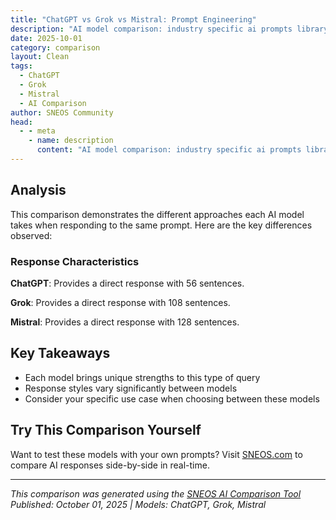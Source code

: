 ```yaml
---
title: "ChatGPT vs Grok vs Mistral: Prompt Engineering"
description: "AI model comparison: industry specific ai prompts library..."
date: 2025-10-01
category: comparison
layout: Clean
tags:
  - ChatGPT
  - Grok
  - Mistral
  - AI Comparison
author: SNEOS Community
head:
  - - meta
    - name: description
      content: "AI model comparison: industry specific ai prompts library..."
---
```


<ChatComparison
  title="ChatGPT vs Grok vs Mistral: Prompt Engineering"
  prompt="industry specific ai prompts library"
  :responses='{
    "ChatGPT": "Certainly! Here\u2019s a curated list of AI prompt examples categorized by industry. These can help you generate industry-specific outputs, whether for content creation, data analysis, customer support, or innovation.\n\n---\n\n## Industry-Specific AI Prompts Library\n\n### 1. **Healthcare**\n- Patient Summary Generation:  \n  *\u201CSummarize the patient\u2019s medical history focusing on recent diagnoses and ongoing treatments.\u201D*\n\n- Clinical Decision Support:  \n  *\u201CGiven these symptoms and test results, suggest possible diagnoses and recommend next steps.\u201D*\n\n- Medical Report Simplification:  \n  *\u201CRewrite this medical report so it\u2019s understandable for a non-medical audience.\u201D*\n\n- Drug Interaction Checker:  \n  *\u201CList potential interactions between drug A, drug B, and drug C.\u201D*\n\n### 2. **Finance**\n- Market Analysis:  \n  *\u201CAnalyze current market trends in the technology sector and predict possible developments over the next quarter.\u201D*\n\n- Investment Advice:  \n  *\u201CBased on this investor\u0027s profile (conservative, age 40, moderate risk tolerance), suggest an investment portfolio.\u201D*\n\n- Financial Summary:  \n  *\u201CGenerate a clear summary of this company\u2019s quarterly financial statements.\u201D*\n\n- Fraud Detection Description:  \n  *\u201CIdentify unusual transaction patterns that might indicate fraudulent activity.\u201D*\n\n### 3. **Retail \u0026 E-commerce**\n- Product Description Writing:  \n  *\u201CWrite a compelling product description for a new wireless noise-cancelling headphone targeting tech-savvy millennials.\u201D*\n\n- Customer Feedback Analysis:  \n  *\u201CAnalyze this set of customer reviews and summarize the main positive and negative points.\u201D*\n\n- Recommendation Engine Prompt:  \n  *\u201CBased on previous purchases, recommend similar products that a customer might like.\u201D*\n\n- Inventory Management Suggestions:  \n  *\u201CSuggest optimal reorder quantities for these products based on past sales data.\u201D*\n\n### 4. **Manufacturing**\n- Maintenance Prediction:  \n  *\u201CPredict when this machine will likely require maintenance based on the provided sensor data.\u201D*\n\n- Process Optimization:  \n  *\u201CSuggest improvements to increase production efficiency in this assembly line.\u201D*\n\n- Quality Control Report:  \n  *\u201CAnalyze the defects recorded over the last month and identify possible root causes.\u201D*\n\n- Safety Compliance Check:  \n  *\u201CEvaluate whether these manufacturing processes comply with OSHA safety standards.\u201D*\n\n### 5. **Education**\n- Curriculum Development:  \n  *\u201CCreate a week-long lesson plan for teaching high school students the basics of machine learning.\u201D*\n\n- Student Feedback Generation:  \n  *\u201CGenerate constructive feedback for a student\u2019s essay on climate change.\u201D*\n\n- Quiz Question Creation:  \n  *\u201CCreate 5 multiple-choice questions about the causes of World War II.\u201D*\n\n- Personalized Learning Paths:  \n  *\u201CSuggest a personalized study plan for a student struggling with algebra.\u201D*\n\n### 6. **Legal**\n- Contract Summary:  \n  *\u201CSummarize the key terms and obligations in this contract.\u201D*\n\n- Case Law Research:  \n  *\u201CFind precedent cases related to intellectual property disputes involving software patents.\u201D*\n\n- Compliance Checklist:  \n  *\u201CGenerate a checklist for GDPR compliance for an online business.\u201D*\n\n- Legal Document Drafting:  \n  *\u201CDraft a non-disclosure agreement suitable for a technology startup.\u201D*\n\n### 7. **Real Estate**\n- Property Description:  \n  *\u201CWrite an engaging listing description for a three-bedroom apartment in downtown San Francisco.\u201D*\n\n- Market Value Estimation:  \n  *\u201CEstimate the market value of a residential property based on recent sales data and location.\u201D*\n\n- Comparative Market Analysis:  \n  *\u201CCompare this property to similar listings within a 5-mile radius in terms of price and features.\u201D*\n\n- Client Communication:  \n  *\u201CCreate a follow-up email template for potential home buyers after a property viewing.\u201D*\n\n### 8. **Marketing \u0026 Advertising**\n- Campaign Idea Generation:  \n  *\u201CSuggest creative campaign ideas to promote a new line of eco-friendly skincare products.\u201D*\n\n- Social Media Post Creation:  \n  *\u201CWrite a series of engaging social media posts highlighting the benefits of our new fitness app.\u201D*\n\n- SEO Content Strategy:  \n  *\u201CGenerate a list of keywords and topics to target for a blog about remote work productivity.\u201D*\n\n- Email Marketing Copy:  \n  *\u201CCompose a persuasive email to encourage previous customers to try our latest service.\u201D*\n\n### 9. **Technology \u0026 Software**\n- Code Explanation:  \n  *\u201CExplain what the following Python function does in simple terms.\u201D*\n\n- Bug Report Summarization:  \n  *\u201CSummarize the main issues described in this bug report and suggest possible fixes.\u201D*\n\n- Feature Specification Drafting:  \n  *\u201CDraft a specification for a new feature that allows users to save and share custom dashboards.\u201D*\n\n- User Manual Simplification:  \n  *\u201CRewrite this technical user manual section for beginners.\u201D*\n\n### 10. **Hospitality \u0026 Travel**\n- Travel Itinerary Planning:  \n  *\u201CCreate a 5-day travel itinerary for a budget trip to Paris including museums, dining, and sightseeing.\u201D*\n\n- Customer Review Response:  \n  *\u201CWrite a polite and professional response to a negative review about the hotel\u2019s room service.\u201D*\n\n- Promotional Offer Description:  \n  *\u201CCraft a description for a seasonal discount package aimed at family travelers.\u201D*\n\n- Concierge Service Suggestions:  \n  *\u201CRecommend local experiences and dining options for business travelers visiting Tokyo.\u201D*\n\n---\n\nIf you want prompts tailored to a specific niche or advanced use cases (e.g., data analysis scripts, multilingual content generation, or conversational AI dialogs), please let me know!",
    "Grok": "Creating an industry-specific AI prompts library is a valuable resource for businesses and developers looking to leverage artificial intelligence tools like ChatGPT, Bard, or other language models for tailored solutions. Below is a categorized library of AI prompts designed for various industries. These prompts can be used for content generation, problem-solving, data analysis, or automation tasks.\n\n---\n\n### **1. Healthcare Industry**\nPrompts for medical professionals, researchers, and administrators to assist with diagnostics, patient care, and documentation.\n\n- **Patient Care \u0026 Diagnostics**:  \n  \u0022Act as a medical assistant and provide a summary of symptoms for [specific condition] along with possible diagnostic tests to confirm it.\u0022\n  \u0022Draft a patient-friendly explanation of [disease/condition] including treatment options and lifestyle recommendations.\u0022\n  \n- **Medical Research**:  \n  \u0022Summarize the latest research findings on [specific drug or therapy] for treating [condition]. Include references if possible.\u0022\n  \u0022Generate a hypothesis for a clinical trial studying the effects of [intervention] on [disease].\u0022\n\n- **Administrative Tasks**:  \n  \u0022Create a template for a patient discharge summary including sections for diagnosis, treatment received, and follow-up instructions.\u0022\n  \u0022Suggest ways to optimize hospital scheduling for [department] to reduce patient wait times.\u0022\n\n---\n\n### **2. Finance \u0026 Banking Industry**\nPrompts for financial analysts, accountants, and customer service professionals to assist with data analysis, forecasting, and client communication.\n\n- **Financial Analysis**:  \n  \u0022Analyze the following financial data: [insert data or company name]. Provide insights on profitability, liquidity, and areas of concern.\u0022\n  \u0022Generate a risk assessment report for investing in [specific industry or company].\u0022\n\n- **Customer Support**:  \n  \u0022Write a response to a customer inquiring about [specific banking product, e.g., mortgage rates] with detailed benefits and next steps.\u0022\n  \u0022Draft a polite email explaining why a loan application was denied and suggest alternative solutions.\u0022\n\n- **Forecasting \u0026 Planning**:  \n  \u0022Create a 5-year financial forecast for a small business in [industry] with assumptions for revenue growth and expense trends.\u0022\n  \u0022Suggest strategies to hedge against currency fluctuations for a company operating in [specific regions].\u0022\n\n---\n\n### **3. Retail \u0026 E-Commerce Industry**\nPrompts for store owners, marketers, and supply chain managers to improve sales, customer engagement, and operations.\n\n- **Product Descriptions \u0026 Marketing**:  \n  \u0022Write a compelling product description for [specific product] that highlights its unique features and benefits for [target audience].\u0022\n  \u0022Create a social media campaign for [product or brand] targeting [demographic] with 3 posts and hashtags.\u0022\n\n- **Customer Experience**:  \n  \u0022Draft a response to a customer complaint about [specific issue, e.g., delayed shipping] with an apology and resolution steps.\u0022\n  \u0022Suggest personalized upsell recommendations for a customer who purchased [product].\u0022\n\n- **Inventory \u0026 Logistics**:  \n  \u0022Propose an inventory management strategy for a retail store during the holiday season to minimize stockouts and overstock.\u0022\n  \u0022Analyze the pros and cons of using [specific shipping carrier] for an e-commerce business shipping to [region].\u0022\n\n---\n\n### **4. Technology \u0026 IT Industry**\nPrompts for developers, IT support, and tech companies to assist with coding, troubleshooting, and innovation.\n\n- **Coding \u0026 Development**:  \n  \u0022Write a Python script to automate [specific task, e.g., data scraping from a website] with error handling.\u0022\n  \u0022Explain the differences between [technology A] and [technology B] for building a [specific application].\u0022\n\n- **IT Support**:  \n  \u0022Provide a step-by-step guide to resolve [specific technical issue, e.g., network connectivity problems] for a non-technical user.\u0022\n  \u0022Draft an email to a client explaining a system downtime issue and the steps taken to resolve it.\u0022\n\n- **Innovation \u0026 Strategy**:  \n  \u0022Suggest features for a new mobile app in the [specific niche, e.g., fitness tracking] market to differentiate it from competitors.\u0022\n  \u0022Outline a cybersecurity strategy for a small business to protect against [specific threat, e.g., phishing].\u0022\n\n---\n\n### **5. Education \u0026 E-Learning Industry**\nPrompts for teachers, course creators, and administrators to enhance learning experiences and content creation.\n\n- **Content Creation**:  \n  \u0022Design a lesson plan for teaching [subject] to [grade level] students, including objectives, activities, and assessments.\u0022\n  \u0022Create a quiz with 10 multiple-choice questions on [specific topic] for intermediate learners.\u0022\n\n- **Student Engagement**:  \n  \u0022Suggest 5 interactive activities to teach [concept] to [age group] in a virtual classroom setting.\u0022\n  \u0022Write a motivational email to students encouraging them to complete [specific assignment or course].\u0022\n\n- **Administrative Tasks**:  \n  \u0022Draft a parent communication letter about an upcoming school event with details on date, time, and participation requirements.\u0022\n  \u0022Propose a professional development plan for teachers to improve their skills in [specific area, e.g., technology integration].\u0022\n\n---\n\n### **6. Manufacturing \u0026 Industrial Sector**\nPrompts for engineers, production managers, and supply chain specialists to optimize processes and solve operational challenges.\n\n- **Process Optimization**:  \n  \u0022Suggest ways to reduce production downtime for a manufacturing plant producing [specific product].\u0022\n  \u0022Analyze the benefits of adopting [specific technology, e.g., IoT sensors] in a factory setting for predictive maintenance.\u0022\n\n- **Safety \u0026 Compliance**:  \n  \u0022Create a checklist for a workplace safety audit in a [specific type] manufacturing facility.\u0022\n  \u0022Draft a training module for workers on handling [specific machinery] safely.\u0022\n\n- **Supply Chain Management**:  \n  \u0022Provide strategies to mitigate supply chain disruptions for a company sourcing materials from [specific region].\u0022\n  \u0022Calculate the optimal reorder point for [specific product/component] based on the following data: [insert data].\u0022\n\n---\n\n### **7. Marketing \u0026 Advertising Industry**\nPrompts for marketers, content creators, and agencies to develop campaigns, analyze trends, and engage audiences.\n\n- **Campaign Development**:  \n  \u0022Design a marketing campaign for launching [product/service] targeting [demographic] with a budget of [amount].\u0022\n  \u0022Write a 30-second video script for a social media ad promoting [brand/product].\u0022\n\n- **Content Strategy**:  \n  \u0022Create a 6-month content calendar for a [industry] blog focusing on [specific themes or topics].\u0022\n  \u0022Write an SEO-optimized blog post on [specific keyword/topic] with 800 words and actionable tips.\u0022\n\n- **Analytics \u0026 Insights**:  \n  \u0022Interpret the following marketing data: [insert data, e.g., click-through rates, conversions]. Suggest improvements for the next campaign.\u0022\n  \u0022Identify emerging trends in [specific marketing channel, e.g., social media] for [industry] in 2024.\u0022\n\n---\n\n### **8. Legal Industry**\nPrompts for lawyers, paralegals, and legal firms to assist with drafting documents, research, and client communication.\n\n- **Document Drafting**:  \n  \u0022Draft a basic non-disclosure agreement (NDA) template for a [specific industry] business.\u0022\n  \u0022Write a cease-and-desist letter addressing [specific issue, e.g., trademark infringement].\u0022\n\n- **Legal Research**:  \n  \u0022Summarize key case law related to [specific legal issue] in [jurisdiction].\u0022\n  \u0022Provide an overview of compliance requirements for [specific regulation, e.g., GDPR] for a [type of business].\u0022\n\n- **Client Communication**:  \n  \u0022Write a client update email explaining the progress of [specific case type] and next steps.\u0022\n  \u0022Explain [complex legal term or concept] in simple language for a non-legal audience.\u0022\n\n---\n\n### **How to Use This Library**\n1. **Customize Prompts**: Tailor the prompts by inserting specific details relevant to your business, such as company names, data, or target audiences.\n2. **Iterate \u0026 Refine**: If the AI output isn\u2019t perfect, refine the prompt with additional context or constraints (e.g., word count, tone, or format).\n3. **Test Across Tools**: Different AI models (e.g., ChatGPT, Google Bard) may respond differently to the same prompt. Experiment to find the best fit.\n4. **Ethical Use**: Ensure prompts and outputs comply with industry regulations, especially in sensitive fields like healthcare and legal.\n\nIf you\u2019d like to expand this library for a specific industry or use case, let me know, and I can help create more detailed prompts or templates!",
    "Mistral": "Creating an industry-specific AI prompts library can be incredibly useful for tailoring AI interactions to the unique needs and contexts of different sectors. Below are some examples of AI prompts for various industries:\n\n### Healthcare\n1. **Diagnostic Assistance:**\n   - \u0022Based on the patient\u0027s symptoms, what are the most likely diagnoses?\u0022\n   - \u0022What additional tests should be ordered for a patient with these symptoms?\u0022\n\n2. **Patient Management:**\n   - \u0022What is the recommended treatment plan for a patient with [specific condition]?\u0022\n   - \u0022How should we manage the patient\u0027s pain post-surgery?\u0022\n\n3. **Medical Research:**\n   - \u0022What are the latest findings on [specific disease or condition]?\u0022\n   - \u0022What are the current clinical trials for [specific treatment]?\u0022\n\n### Finance\n1. **Investment Advice:**\n   - \u0022What are the top-performing stocks in the tech sector this quarter?\u0022\n   - \u0022Should I invest in [specific stock] given the current market conditions?\u0022\n\n2. **Risk Management:**\n   - \u0022What are the potential risks associated with investing in [specific asset]?\u0022\n   - \u0022How can we mitigate the risk of a market downturn?\u0022\n\n3. **Financial Planning:**\n   - \u0022What is the best retirement plan for someone in their 30s?\u0022\n   - \u0022How should I allocate my assets for long-term growth?\u0022\n\n### Retail\n1. **Inventory Management:**\n   - \u0022What are the current inventory levels for [specific product]?\u0022\n   - \u0022How can we optimize our inventory to reduce stockouts?\u0022\n\n2. **Customer Service:**\n   - \u0022What are the most common customer complaints this month?\u0022\n   - \u0022How can we improve our customer satisfaction scores?\u0022\n\n3. **Marketing:**\n   - \u0022What are the most effective marketing strategies for [specific product]?\u0022\n   - \u0022How can we increase our online sales during the holiday season?\u0022\n\n### Manufacturing\n1. **Production Optimization:**\n   - \u0022How can we reduce production costs for [specific product]?\u0022\n   - \u0022What are the most efficient ways to streamline our assembly line?\u0022\n\n2. **Quality Control:**\n   - \u0022What are the common defects in our current production batch?\u0022\n   - \u0022How can we improve the quality of our products?\u0022\n\n3. **Supply Chain Management:**\n   - \u0022What are the current bottlenecks in our supply chain?\u0022\n   - \u0022How can we ensure timely delivery of raw materials?\u0022\n\n### Education\n1. **Curriculum Development:**\n   - \u0022What are the best practices for teaching [specific subject]?\u0022\n   - \u0022How can we integrate technology into our curriculum?\u0022\n\n2. **Student Support:**\n   - \u0022What are the most effective strategies for helping struggling students?\u0022\n   - \u0022How can we improve student engagement in online classes?\u0022\n\n3. **Administrative Tasks:**\n   - \u0022What are the best ways to manage student attendance?\u0022\n   - \u0022How can we streamline our admissions process?\u0022\n\n### Technology\n1. **Software Development:**\n   - \u0022What are the best practices for writing secure code?\u0022\n   - \u0022How can we optimize our software for better performance?\u0022\n\n2. **Cybersecurity:**\n   - \u0022What are the latest threats in cybersecurity?\u0022\n   - \u0022How can we protect our network from ransomware attacks?\u0022\n\n3. **Project Management:**\n   - \u0022What are the key milestones for our current project?\u0022\n   - \u0022How can we ensure our project stays on schedule and within budget?\u0022\n\n### Hospitality\n1. **Guest Experience:**\n   - \u0022What are the most common guest complaints this month?\u0022\n   - \u0022How can we improve our guest satisfaction scores?\u0022\n\n2. **Revenue Management:**\n   - \u0022What are the best strategies for maximizing room revenue?\u0022\n   - \u0022How can we optimize our pricing strategy for peak seasons?\u0022\n\n3. **Staff Management:**\n   - \u0022What are the best practices for training new staff?\u0022\n   - \u0022How can we improve staff morale and retention?\u0022\n\n### Transportation\n1. **Logistics:**\n   - \u0022What are the most efficient routes for our delivery trucks?\u0022\n   - \u0022How can we optimize our fleet management?\u0022\n\n2. **Safety:**\n   - \u0022What are the common safety issues in our current operations?\u0022\n   - \u0022How can we improve driver safety and reduce accidents?\u0022\n\n3. **Customer Service:**\n   - \u0022What are the most common customer complaints about our service?\u0022\n   - \u0022How can we improve our customer satisfaction scores?\u0022\n\n### Agriculture\n1. **Crop Management:**\n   - \u0022What are the best practices for growing [specific crop]?\u0022\n   - \u0022How can we optimize our irrigation system?\u0022\n\n2. **Pest Control:**\n   - \u0022What are the most effective methods for controlling [specific pest]?\u0022\n   - \u0022How can we reduce the use of pesticides?\u0022\n\n3. **Sustainability:**\n   - \u0022What are the best practices for sustainable farming?\u0022\n   - \u0022How can we reduce our carbon footprint?\u0022\n\n### Energy\n1. **Efficiency:**\n   - \u0022What are the best practices for improving energy efficiency?\u0022\n   - \u0022How can we reduce our energy consumption?\u0022\n\n2. **Renewable Energy:**\n   - \u0022What are the latest advancements in solar energy technology?\u0022\n   - \u0022How can we integrate renewable energy sources into our grid?\u0022\n\n3. **Maintenance:**\n   - \u0022What are the common issues with our current energy infrastructure?\u0022\n   - \u0022How can we improve our maintenance schedules?\u0022\n\n### Legal\n1. **Case Management:**\n   - \u0022What are the key points to consider in a [specific type of case]?\u0022\n   - \u0022How can we prepare for an upcoming trial?\u0022\n\n2. **Contract Review:**\n   - \u0022What are the potential risks in this contract?\u0022\n   - \u0022How can we ensure this contract is legally binding?\u0022\n\n3. **Compliance:**\n   - \u0022What are the latest regulatory changes affecting our industry?\u0022\n   - \u0022How can we ensure compliance with new regulations?\u0022\n\n### Real Estate\n1. **Property Management:**\n   - \u0022What are the best practices for managing rental properties?\u0022\n   - \u0022How can we improve tenant satisfaction?\u0022\n\n2. **Market Analysis:**\n   - \u0022What are the current trends in the local real estate market?\u0022\n   - \u0022How can we predict future property values?\u0022\n\n3. **Sales and Marketing:**\n   - \u0022What are the most effective strategies for selling a property?\u0022\n   - \u0022How can we attract more potential buyers?\u0022\n\n### Entertainment\n1. **Content Creation:**\n   - \u0022What are the latest trends in [specific genre]?\u0022\n   - \u0022How can we create engaging content for our audience?\u0022\n\n2. **Audience Engagement:**\n   - \u0022What are the most effective ways to engage with our audience?\u0022\n   - \u0022How can we increase viewership for our shows?\u0022\n\n3. **Marketing:**\n   - \u0022What are the best marketing strategies for promoting a new movie?\u0022\n   - \u0022How can we leverage social media to promote our content?\u0022\n\n### Non-Profit\n1. **Fundraising:**\n   - \u0022What are the most effective fundraising strategies?\u0022\n   - \u0022How can we increase donor engagement?\u0022\n\n2. **Program Management:**\n   - \u0022What are the best practices for managing our programs?\u0022\n   - \u0022How can we measure the impact of our initiatives?\u0022\n\n3. **Volunteer Management:**\n   - \u0022What are the best ways to recruit and retain volunteers?\u0022\n   - \u0022How can we improve volunteer satisfaction?\u0022\n\nThese prompts can be tailored further based on the specific needs and goals of each organization within these industries."
  }'
  published-date="15:15"
/>

## Analysis

This comparison demonstrates the different approaches each AI model takes when responding to the same prompt. Here are the key differences observed:

### Response Characteristics

**ChatGPT**: Provides a direct response with 56 sentences. 

**Grok**: Provides a direct response with 108 sentences. 

**Mistral**: Provides a direct response with 128 sentences. 

## Key Takeaways

- Each model brings unique strengths to this type of query
- Response styles vary significantly between models
- Consider your specific use case when choosing between these models

## Try This Comparison Yourself

Want to test these models with your own prompts? Visit [SNEOS.com](https://sneos.com) to compare AI responses side-by-side in real-time.

---

*This comparison was generated using the [SNEOS AI Comparison Tool](https://sneos.com)*
*Published: October 01, 2025 | Models: ChatGPT, Grok, Mistral*
